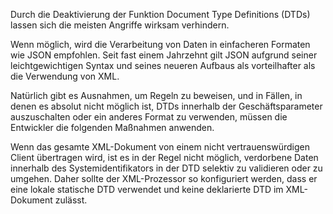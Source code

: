 Durch die Deaktivierung der Funktion Document Type Definitions (DTDs) lassen sich die meisten Angriffe wirksam verhindern.

Wenn möglich, wird die Verarbeitung von Daten in einfacheren Formaten wie JSON empfohlen. Seit fast einem Jahrzehnt gilt JSON aufgrund seiner leichtgewichtigen Syntax und seines neueren Aufbaus als vorteilhafter als die Verwendung von XML.

Natürlich gibt es Ausnahmen, um Regeln zu beweisen, und in Fällen, in denen es absolut nicht möglich ist, DTDs innerhalb der Geschäftsparameter auszuschalten oder ein anderes Format zu verwenden, müssen die Entwickler die folgenden Maßnahmen anwenden.

Wenn das gesamte XML-Dokument von einem nicht vertrauenswürdigen Client übertragen wird, ist es in der Regel nicht möglich, verdorbene Daten innerhalb des Systemidentifikators in der DTD selektiv zu validieren oder zu umgehen. Daher sollte der XML-Prozessor so konfiguriert werden, dass er eine lokale statische DTD verwendet und keine deklarierte DTD im XML-Dokument zulässt.